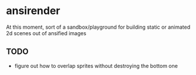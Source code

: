 # ansirender

At this moment, sort of a sandbox/playground for building static or animated 2d scenes out of ansified images

## TODO

* figure out how to overlap sprites without destroying the bottom one
